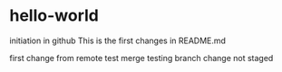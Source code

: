 # hello-world
initiation in github
This is the first changes in README.md

first change from remote
test merge testing branch
change not staged
